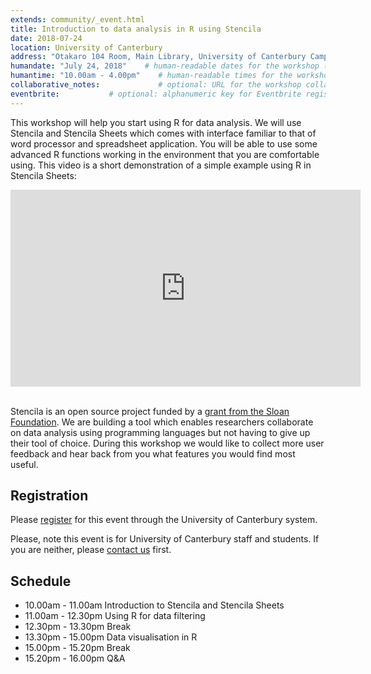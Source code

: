 ```yaml
---
extends: community/_event.html
title: Introduction to data analysis in R using Stencila
date: 2018-07-24
location: University of Canterbury    
address: "Otakaro 104 Room, Main Library, University of Canterbury Campus, Christchurch"      
humandate: "July 24, 2018"    # human-readable dates for the workshop (e.g., "Feb 17-18, 2020")
humantime: "10.00am - 4.00pm"    # human-readable times for the workshop (e.g., "9:00 am - 4:30 pm")
collaborative_notes:             # optional: URL for the workshop collaborative notes, e.g. an Etherpad or Google Docs document
eventbrite:           # optional: alphanumeric key for Eventbrite registration, e.g., "1234567890AB" (if Eventbrite is being used)
---
```


This workshop will help you start using R for data analysis. We will use  Stencila and Stencila Sheets which comes with interface familiar to that of word
processor and spreadsheet application. You will be able to use some advanced R functions working in the environment that you are comfortable using.
This video is a short demonstration of a simple example using R in Stencila Sheets:

<iframe width="560" height="315" src="https://www.youtube.com/embed/DPz4VA4BRjM?rel=0" frameborder="0" allow="autoplay; encrypted-media" allowfullscreen></iframe>

<br/>
<br/>

Stencila is an open source project funded by a [grant from the Sloan Foundation](http://stenci.la/blog/sloan-grant/). We are building a tool which enables researchers collaborate on data analysis using programming languages but not having to give up their tool of choice. During this workshop we would like to collect more user feedback and hear back from you what features you would find most useful.

## Registration

Please <a href="https://canterbury.libcal.com/event/4291250">register</a> for this event through the University of Canterbury system.

Please, note this event is for University of Canterbury staff and students. If you are neither, please
<a href="mailto:hello@stenci.la">contact us</a> first.   

## Schedule

* 10.00am - 11.00am Introduction to Stencila and Stencila Sheets
* 11.00am - 12.30pm Using R for data filtering
* 12.30pm - 13.30pm Break
* 13.30pm - 15.00pm Data visualisation in R
* 15.00pm - 15.20pm Break
* 15.20pm - 16.00pm Q&A
